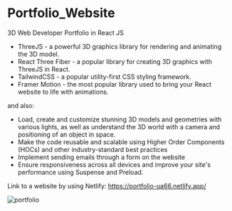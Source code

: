 # Portfolio_Website
 3D Web Developer Portfolio in React JS

- ThreeJS - a powerful 3D graphics library for rendering and animating the 3D model.
- React Three Fiber - a popular library for creating 3D graphics with ThreeJS in React.
- TailwindCSS - a popular utility-first CSS styling framework.
- Framer Motion - the most popular library used to bring your React website to life with animations.

and also:
- Load, create and customize stunning 3D models and geometries with various lights, as well as understand the 3D world with a camera and positioning of an object in space.
- Make the code reusable and scalable using Higher Order Components (HOCs) and other industry-standard best practices
- Implement sending emails through a form on the website
- Ensure responsiveness across all devices and improve your site's performance using Suspense and Preload.


Link to a website by using Netlify: https://portfolio-ua66.netlify.app/

![portfolio](https://github.com/uriya66/Portfolio_Website/assets/35742868/0f434d59-da32-42d0-8ea3-e8f3f5711208)
